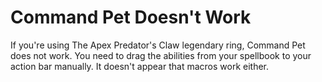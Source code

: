 # Command Pet Doesn't Work

If you're using The Apex Predator's Claw legendary ring, Command Pet does not work. You need to drag the abilities from your spellbook to your action bar manually. It doesn't appear that macros work either.

